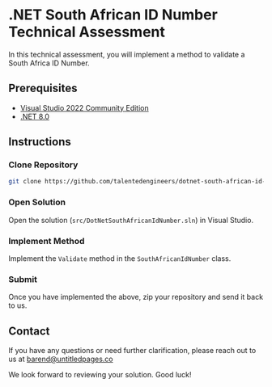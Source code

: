 # .NET South African ID Number Technical Assessment

In this technical assessment, you will implement a method to validate a South Africa ID Number.

## Prerequisites

* [Visual Studio 2022 Community Edition](https://visualstudio.microsoft.com/vs/community)
* [.NET 8.0](https://dotnet.microsoft.com/en-us/download/dotnet/8.0)

## Instructions

### Clone Repository

```bash
git clone https://github.com/talentedengineers/dotnet-south-african-id-number-public.git
```

### Open Solution

Open the solution (`src/DotNetSouthAfricanIdNumber.sln`) in Visual Studio.

### Implement Method

Implement the `Validate` method in the `SouthAfricanIdNumber` class.

### Submit

Once you have implemented the above, zip your repository and send it back to us.

## Contact

If you have any questions or need further clarification, please reach out to us at barend@untitledpages.co

We look forward to reviewing your solution. Good luck!
